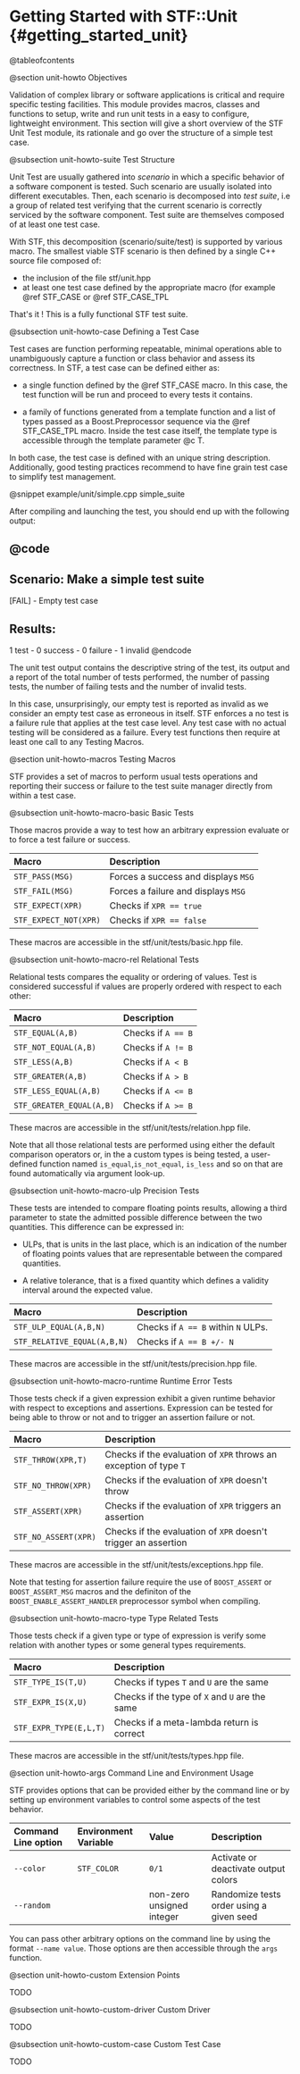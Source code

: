 Getting Started with STF::Unit  {#getting_started_unit}
=================================

@tableofcontents

@section unit-howto Objectives

Validation of complex library or software applications is critical and require specific testing
facilities. This module provides macros, classes and functions to setup, write and run unit tests
in a easy to configure, lightweight environment. This section will give a short overview of the
STF Unit Test module, its rationale and go over the structure of a simple test case.

@subsection unit-howto-suite Test Structure

Unit Test are usually gathered into *scenario* in which a specific behavior of a software
component is tested. Such scenario are usually isolated into different executables.
Then, each scenario is decomposed into *test suite*, i.e a group of related test verifying that
the current scenario is correctly serviced by the software component. Test suite are themselves
composed of at least one test case.

With STF, this decomposition (scenario/suite/test) is supported by various macro. The smallest
viable STF scenario is then defined by a single C++ source file composed of:

  * the inclusion of the file stf/unit.hpp
  * at least one test case defined by the appropriate macro (for example @ref STF_CASE
  or @ref STF_CASE_TPL

That's it ! This is a fully functional STF test suite.

@subsection unit-howto-case Defining a Test Case

Test cases are function performing repeatable, minimal operations able to unambiguously
capture a function or class behavior and assess its correctness.
In STF, a test case can be defined either as:

  * a single function defined by the @ref STF_CASE macro. In this case, the test
  function will be run and proceed to every tests it contains.

  * a family of functions generated from a template function and a list of types passed
  as a Boost.Preprocessor sequence via the @ref STF_CASE_TPL macro. Inside the test case
  itself, the template type is accessible through the template parameter @c T.

In both case, the test case is defined with an unique string description. Additionally, good
testing practices recommend to have fine grain test case to simplify test management.

@snippet example/unit/simple.cpp simple_suite

After compiling and launching the test, you should end up with the following output:

@code
--------------------------------------------------------------------------------
Scenario: Make a simple test suite
--------------------------------------------------------------------------------
[FAIL] - Empty test case

Results:
--------------------------------------------------------------------------------
1 test - 0 success - 0 failure - 1 invalid
@endcode

The unit test output contains the descriptive string of the test, its output and a
report of the total number of tests performed, the number of passing tests, the number
of failing tests and the number of invalid tests.

In this case, unsurprisingly, our empty test is reported as invalid as we consider an empty test
case as erroneous in itself. STF enforces a no test is a failure rule that applies at the test
case level. Any test case with no actual testing will be considered as a failure. Every test
functions then require at least one call to any Testing Macros.

@section unit-howto-macros Testing Macros

STF provides a set of macros to perform usual tests operations and reporting their success or failure to the test suite manager directly from within a test case.

@subsection unit-howto-macro-basic Basic Tests

Those macros provide a way to test how an arbitrary expression evaluate or to force a test
failure or success.

Macro                     | Description
:------------------------ | :-----------------------------------
`STF_PASS(MSG)`        | Forces a success and displays  `MSG`
`STF_FAIL(MSG)`        | Forces a failure and displays  `MSG`
`STF_EXPECT(XPR)`      | Checks if `XPR == true`
`STF_EXPECT_NOT(XPR)`  | Checks if `XPR == false`

These macros are accessible in the stf/unit/tests/basic.hpp file.

@subsection unit-howto-macro-rel Relational Tests

Relational tests compares the equality or ordering of values. Test is considered
successful if values are properly ordered with respect to each other:

Macro                       | Description
:-------------------------- | :-----------------
`STF_EQUAL(A,B)`         | Checks if `A == B`
`STF_NOT_EQUAL(A,B)`     | Checks if `A != B`
`STF_LESS(A,B)`          | Checks if `A < B`
`STF_GREATER(A,B)`       | Checks if `A > B`
`STF_LESS_EQUAL(A,B)`    | Checks if `A <= B`
`STF_GREATER_EQUAL(A,B)` | Checks if `A >= B`

These macros are accessible in the stf/unit/tests/relation.hpp file.

Note that all those relational tests are performed using either the default comparison operators
or, in the a custom types is being tested, a user-defined function named `is_equal`,`is_not_equal`,
`is_less` and so on that are found automatically via argument look-up.

@subsection unit-howto-macro-ulp Precision Tests

These tests are intended to compare floating points results, allowing a third parameter to
state the admitted possible difference between the two quantities. This difference can be expressed
in:

  * ULPs, that is units in the last place, which is an indication of the number of floating
  points values that are representable between the compared quantities.

  * A relative tolerance, that is a fixed quantity which defines a validity interval around the
  expected value.

Macro                           | Description
:------------------------------ | :----------------------------------
`STF_ULP_EQUAL(A,B,N)`       | Checks if `A == B` within `N` ULPs.
`STF_RELATIVE_EQUAL(A,B,N)`  | Checks if `A == B +/- N`

These macros are accessible in the stf/unit/tests/precision.hpp file.

@subsection unit-howto-macro-runtime Runtime Error Tests

Those tests check if a given expression exhibit a given runtime behavior with respect
to exceptions and assertions. Expression can be tested for being able to throw or not
and to trigger an assertion failure or not.

Macro                   | Description
:---------------------- | :----------------------------------------------------------------
`STF_THROW(XPR,T)`   | Checks if the evaluation of `XPR` throws an exception of type `T`
`STF_NO_THROW(XPR)`  | Checks if the evaluation of `XPR` doesn't throw
`STF_ASSERT(XPR)`    | Checks if the evaluation of `XPR` triggers an assertion
`STF_NO_ASSERT(XPR)` | Checks if the evaluation of `XPR` doesn't trigger an assertion

These macros are accessible in the stf/unit/tests/exceptions.hpp file.

Note that testing for assertion failure require the use of `BOOST_ASSERT` or `BOOST_ASSERT_MSG` macros
and the definiton of the `BOOST_ENABLE_ASSERT_HANDLER` preprocessor symbol when compiling.

@subsection unit-howto-macro-type Type Related Tests

Those tests check if a given type or type of expression is verify some relation with another types
or some general types requirements.

Macro                     | Description
:------------------------ | :---------------------------------------
`STF_TYPE_IS(T,U)`     | Checks if types `T` and `U` are the same
`STF_EXPR_IS(X,U)`     | Checks if the type of `X` and `U` are the same
`STF_EXPR_TYPE(E,L,T)` | Checks if a meta-lambda return is correct

These macros are accessible in the stf/unit/tests/types.hpp file.

@section unit-howto-args Command Line and Environment Usage

STF provides options that can be provided either by the command line or by setting up
environment variables to control some aspects of the test behavior.

Command Line option       | Environment Variable | Value  | Description
:------------------------ | :------------------- | :------| :-----------------------------------
`--color`                 | `STF_COLOR`       | `0/1`  | Activate or deactivate output colors
`--random`                | | non-zero unsigned integer | Randomize tests order using a given seed

You can pass other arbitrary options on the command line by using the format `--name value`.
Those options are then accessible through the `args` function.

@section unit-howto-custom Extension Points

TODO

@subsection unit-howto-custom-driver Custom Driver

TODO

@subsection unit-howto-custom-case Custom Test Case

TODO

